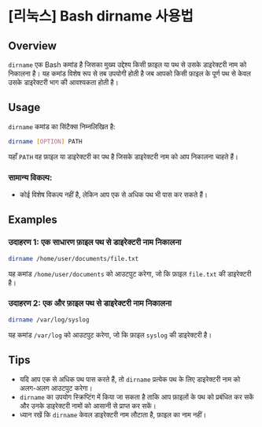 # [리눅스] Bash dirname 사용법

## Overview
`dirname` एक Bash कमांड है जिसका मुख्य उद्देश्य किसी फ़ाइल या पथ से उसके डाइरेक्टरी नाम को निकालना है। यह कमांड विशेष रूप से तब उपयोगी होती है जब आपको किसी फ़ाइल के पूर्ण पथ से केवल उसके डाइरेक्टरी भाग की आवश्यकता होती है। 

## Usage
`dirname` कमांड का सिंटैक्स निम्नलिखित है:

```bash
dirname [OPTION] PATH
```

यहाँ `PATH` वह फ़ाइल या डाइरेक्टरी का पथ है जिसके डाइरेक्टरी नाम को आप निकालना चाहते हैं। 

### सामान्य विकल्प:
- कोई विशेष विकल्प नहीं है, लेकिन आप एक से अधिक पथ भी पास कर सकते हैं।

## Examples
### उदाहरण 1: एक साधारण फ़ाइल पथ से डाइरेक्टरी नाम निकालना
```bash
dirname /home/user/documents/file.txt
```
यह कमांड `/home/user/documents` को आउटपुट करेगा, जो कि फ़ाइल `file.txt` की डाइरेक्टरी है।

### उदाहरण 2: एक और फ़ाइल पथ से डाइरेक्टरी नाम निकालना
```bash
dirname /var/log/syslog
```
यह कमांड `/var/log` को आउटपुट करेगा, जो कि फ़ाइल `syslog` की डाइरेक्टरी है।

## Tips
- यदि आप एक से अधिक पथ पास करते हैं, तो `dirname` प्रत्येक पथ के लिए डाइरेक्टरी नाम को अलग-अलग आउटपुट करेगा।
- `dirname` का उपयोग स्क्रिप्टिंग में किया जा सकता है ताकि आप फ़ाइलों के पथ को प्रबंधित कर सकें और उनके डाइरेक्टरी नामों को आसानी से प्राप्त कर सकें।
- ध्यान रखें कि `dirname` केवल डाइरेक्टरी नाम लौटाता है, फ़ाइल का नाम नहीं।